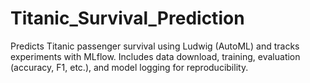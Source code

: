 # Titanic_Survival_Prediction
Predicts Titanic passenger survival using Ludwig (AutoML) and tracks experiments with MLflow. Includes data download, training, evaluation (accuracy, F1, etc.), and model logging for reproducibility.
